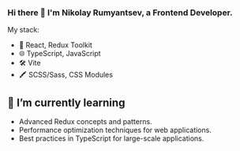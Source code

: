 ### Hi there 👋 I'm Nikolay Rumyantsev, a Frontend Developer.

My stack:

- 🚀 React, Redux Toolkit
- 🌐 TypeScript, JavaScript
- 🛠️ Vite
- 🖍 SCSS/Sass, CSS Modules

## 🌱 I’m currently learning

- Advanced Redux concepts and patterns.
- Performance optimization techniques for web applications.
- Best practices in TypeScript for large-scale applications.

